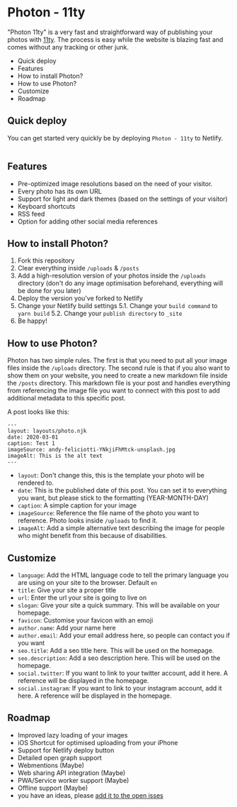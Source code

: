 # Photon - 11ty

"Photon 11ty" is a very fast and straightforward way of publishing your photos with [11ty](https://www.11ty.dev). The process is easy while the website is blazing fast and comes without any tracking or other junk.

- Quick deploy
- Features
- How to install Photon?
- How to use Photon?
- Customize
- Roadmap

## Quick deploy
You can get started very quickly be by deploying `Photon - 11ty` to Netlify.

<a href="https://app.netlify.com/start/deploy?repository=https://github.com/usephoton/photon-11ty"><img src="https://www.netlify.com/img/deploy/button.svg" alt=""></a>

## Features

- Pre-optimized image resolutions based on the need of your visitor.
- Every photo has its own URL
- Support for light and dark themes (based on the settings of your visitor)
- Keyboard shortcuts
- RSS feed
- Option for adding other social media references

## How to install Photon?

1. Fork this repository
2. Clear everything inside `/uploads` & `/posts`
3. Add a high-resolution version of your photos inside the `/uploads` directory (don't do any image optimisation beforehand, everything will be done for you later)
4. Deploy the version you've forked to Netlify
5. Change your Netlify build settings
5.1. Change your `build command` to `yarn build`
5.2. Change your `publish directory` to `_site`
6. Be happy!

## How to use Photon?

Photon has two simple rules. The first is that you need to put all your image files inside the `/uploads` directory. The second rule is that if you also want to show them on your website, you need to create a new markdown file inside the `/posts` directory. This markdown file is your post and handles everything from referencing the image file you want to connect with this post to add additional metadata to this specific post.

A post looks like this:

```
---
layout: layouts/photo.njk
date: 2020-03-01
caption: Test 1
imageSource: andy-feliciotti-YNkjiFhMtck-unsplash.jpg
imageAlt: This is the alt text
---
```

- `layout`: Don't change this, this is the template your photo will be rendered to.
- `date`: This is the published date of this post. You can set it to everything you want, but please stick to the formatting (YEAR-MONTH-DAY)
- `caption`: A simple caption for your image
- `imageSource`: Reference the file name of the photo you want to reference. Photo looks inside `/uploads` to find it.
- `imageAlt`: Add a simple alternative text describing the image for people who might benefit from this because of disabilities.

## Customize

- `language`: Add the HTML language code to tell the primary language you are using on your site to the browser. Default `en`
- `title`: Give your site a proper title
- `url`: Enter the url your site is going to live on
- `slogan`: Give your site a quick summary. This will be available on your homepage.
- `favicon`: Customise your favicon with an emoji
- `author.name`: Add your name here
- `author.email`: Add your email address here, so people can contact you if you want
- `seo.title`: Add a seo title here. This will be used on the homepage.
- `seo.description`: Add a seo description here. This will be used on the homepage.
- `social.twitter`: If you want to link to your twitter account, add it here. A reference will be displayed in the homepage.
- `social.instagram`: If you want to link to your instagram account, add it here. A reference will be displayed in the homepage.

## Roadmap

- Improved lazy loading of your images
- iOS Shortcut for optimised uploading from your iPhone
- Support for Netlify deploy button
- Detailed open graph support
- Webmentions (Maybe)
- Web sharing API integration (Maybe)
- PWA/Service worker support (Maybe)
- Offline support (Maybe)
- you have an ideas, please [add it to the open isses](https://github.com/usephoton/photon-11ty/issues/new)
